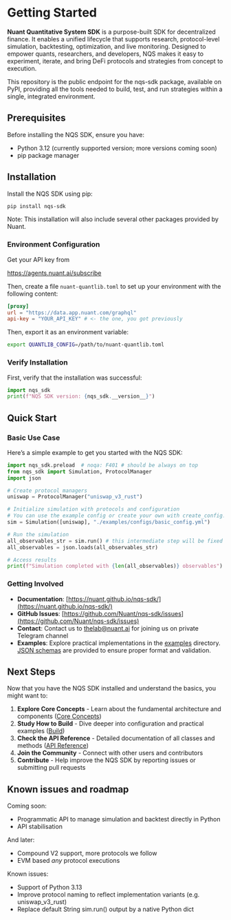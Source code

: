 # Getting Started

**Nuant Quantitative System SDK** is a purpose-built SDK for decentralized finance. It enables a unified lifecycle that supports research, protocol-level simulation, backtesting, optimization, and live monitoring. Designed to empower quants, researchers, and developers, NQS makes it easy to experiment, iterate, and bring DeFi protocols and strategies from concept to execution.

This repository is the public endpoint for the nqs-sdk package, available on PyPI, providing all the tools needed to build, test, and run strategies within a single, integrated environment.

## Prerequisites

Before installing the NQS SDK, ensure you have:

- Python 3.12 (currently supported version; more versions coming soon)
- pip package manager

## Installation

Install the NQS SDK using pip:

```bash
pip install nqs-sdk
```

Note: This installation will also include several other packages provided by Nuant.

### Environment Configuration

Get your API key from

<a href="https://agents.nuant.ai/subscribe" target="_blank" rel="noopener noreferrer">https://agents.nuant.ai/subscribe</a>

Then, create a file `nuant-quantlib.toml` to set up your environment with the following content:

```toml
[proxy]
url = "https://data.app.nuant.com/graphql"
api-key = "YOUR_API_KEY" # <- the one, you got previously
```

Then, export it as an environment variable:

```bash
export QUANTLIB_CONFIG=/path/to/nuant-quantlib.toml
```

### Verify Installation

First, verify that the installation was successful:

```python
import nqs_sdk
print(f"NQS SDK version: {nqs_sdk.__version__}")
```

## Quick Start

### Basic Use Case

Here’s a simple example to get you started with the NQS SDK:

```python
import nqs_sdk.preload  # noqa: F401 # should be always on top
from nqs_sdk import Simulation, ProtocolManager
import json

# Create protocol managers
uniswap = ProtocolManager("uniswap_v3_rust")

# Initialize simulation with protocols and configuration
# You can use the example config or create your own with create_config.py
sim = Simulation([uniswap], "./examples/configs/basic_config.yml")

# Run the simulation
all_observables_str = sim.run() # this intermediate step will be fixed soon
all_observables = json.loads(all_observables_str)

# Access results
print(f"Simulation completed with {len(all_observables)} observables")
```

### Getting Involved

- **Documentation**: [https://nuant.github.io/nqs-sdk/](https://nuant.github.io/nqs-sdk/)
- **GitHub Issues**: [https://github.com/Nuant/nqs-sdk/issues](https://github.com/Nuant/nqs-sdk/issues)
- **Contact**: Contact us to [thelab@nuant.ai](mailto:thelab@nuant.ai) for joining us on private Telegram channel
- **Examples**: Explore practical implementations in the [examples](https://github.com/Nuant/nqs-sdk/tree/master/examples) directory. [JSON schemas](https://github.com/Nuant/nqs-sdk/tree/master/examples/configs/schemas) are provided to ensure proper format and validation.

## Next Steps

Now that you have the NQS SDK installed and understand the basics, you might want to:

1. **Explore Core Concepts** - Learn about the fundamental architecture and components ([Core Concepts](core_concepts.md))
2. **Study How to Build** - Dive deeper into configuration and practical examples ([Build](build.md))
3. **Check the API Reference** - Detailed documentation of all classes and methods ([API Reference](api_reference.md))
4. **Join the Community** - Connect with other users and contributors
5. **Contribute** - Help improve the NQS SDK by reporting issues or submitting pull requests

## Known issues and roadmap

Coming soon:

- Programmatic API to manage simulation and backtest directly in Python
- API stabilisation

And later:

- Compound V2 support, more protocols we follow
- EVM based *any* protocol executions

Known issues:

- Support of Python 3.13
- Improve protocol naming to reflect implementation variants (e.g. uniswap_v3_rust)
- Replace default String sim.run() output by a native Python dict
